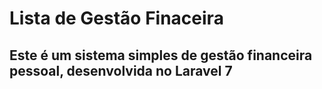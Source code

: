 # Lista de Gestão Finaceira

## Este é um sistema simples de gestão financeira pessoal, desenvolvida no Laravel 7
